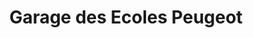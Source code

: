 ---
title: "Garage des Ecoles Peugeot"
url: /taverny/garage-des-ecoles-peugeot/
shop: réparation de voitures
---